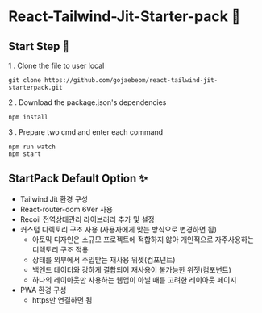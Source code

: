 # React-Tailwind-Jit-Starter-pack 🍩

## Start Step 🚀
1 . Clone the file to user local 

```
git clone https://github.com/gojaebeom/react-tailwind-jit-starterpack.git
```

2 . Download the package.json's dependencies

```
npm install
```
3 . Prepare two cmd and enter each command

```
npm run watch
npm start
```

## StartPack Default Option ✨
- Tailwind Jit 환경 구성 
- React-router-dom 6Ver 사용
- Recoil 전역상태관리 라이브러리 추가 및 설정
- 커스텀 디렉토리 구조 사용 (사용자에게 맞는 방식으로 변경하면 됨)
  - 아토믹 디자인은 소규모 프로젝트에 적합하지 않아 개인적으로 자주사용하는 디렉토리 구조 적용
  - 상태를 외부에서 주입받는 재사용 위젯(컴포넌트)
  - 백엔드 데이터와 강하게 결합되어 재사용이 불가능한 위젯(컴포넌트)
  - 하나의 레이아웃만 사용하는 웹앱이 아닐 때를 고려한 레이아웃 페이지
- PWA 환경 구성
  - https만 연결하면 됨
